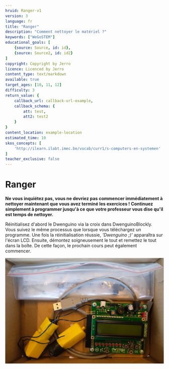 ```yaml
---
hruid: Ranger-v1
version: 3
language: fr
title: "Ranger"
description: "Comment nettoyer le matériel ?"
keywords: ["WeGoSTEM"]
educational_goals: [
    {source: Source, id: id}, 
    {source: Source2, id: id2}
]
copyright: Copyright by Jerro
licence: Licenced by Jerro
content_type: text/markdown
available: true
target_ages: [10, 11, 12]
difficulty: 3
return_value: {
    callback_url: callback-url-example,
    callback_schema: {
        att: test,
        att2: test2
    }
}
content_location: example-location
estimated_time: 10
skos_concepts: [
    'http://ilearn.ilabt.imec.be/vocab/curr1/s-computers-en-systemen'
]
teacher_exclusive: false
---
```


# Ranger

**Ne vous inquiétez pas, vous ne devriez pas commencer immédiatement à nettoyer maintenant que vous avez terminé les exercices ! Continuez simplement à programmer jusqu'à ce que votre professeur vous dise qu'il est temps de nettoyer.**

Réinitialisez d'abord le Dwenguino via la croix dans DwenguinoBlockly. Vous suivez le même processus que lorsque vous téléchargez un programme. Une fois la réinitialisation réussie, *'Dwenguino ;)'* apparaîtra sur l'écran LCD.
Ensuite, démontez soigneusement le tout et remettez le tout dans la boîte. De cette façon, le prochain cours peut également commencer.

![Boîte nettoyée](embed/wegostem-doos.jpg "boîte nettoyée")